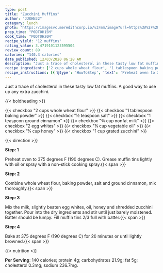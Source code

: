 ```yaml
---
type: post
title: "Zucchini Muffins"
author: "JJOHN32"
category: lunch
photo: "https://imagesvc.meredithcorp.io/v3/mm/image?url=https%3A%2F%2Fimages.media-allrecipes.com%2Fuserphotos%2F1122655.jpg"
prep_time: "P0DT0H15M"
cook_time: "P0DT0H20M"
recipe_yield: "12 muffins"
rating_value: 3.4719101123595504
review_count: 89
calories: "140.3 calories"
date_published: 12/03/2020 06:28 AM
description: "Just a trace of cholesterol in these tasty low fat muffins. A good way to use up any extra zucchini."
recipe_ingredient: ['2 cups whole wheat flour', '1 tablespoon baking powder', '½ teaspoon salt', '1 teaspoon ground cinnamon', '¾ cup nonfat milk', '2 egg whites', '¼ cup vegetable oil', '¼ cup honey', '1 cup grated zucchini']
recipe_instructions: [{'@type': 'HowToStep', 'text': 'Preheat oven to 375 degrees F (190 degrees C). Grease muffin tins lightly with oil or spray with a non-stick cooking spray.\n'}, {'@type': 'HowToStep', 'text': 'Combine whole wheat flour, baking powder, salt and ground cinnamon, mix thoroughly.\n'}, {'@type': 'HowToStep', 'text': 'Mix the milk, slightly beaten egg whites, oil, honey and shredded zucchini together. Pour into the dry ingredients and stir until just barely moistened. Batter should be lumpy. Fill muffin tins 2/3 full with batter.\n'}, {'@type': 'HowToStep', 'text': 'Bake at 375 degrees F (190 degrees C) for 20 minutes or until lightly browned.\n'}]
---
```


Just a trace of cholesterol in these tasty low fat muffins. A good way to use up any extra zucchini. 

{{< boldheading >}}

{{< checkbox "2 cups whole wheat flour" >}}
{{< checkbox "1 tablespoon baking powder" >}}
{{< checkbox "½ teaspoon salt" >}}
{{< checkbox "1 teaspoon ground cinnamon" >}}
{{< checkbox "¾ cup nonfat milk" >}}
{{< checkbox "2  egg whites" >}}
{{< checkbox "¼ cup vegetable oil" >}}
{{< checkbox "¼ cup honey" >}}
{{< checkbox "1 cup grated zucchini" >}}


{{< direction >}}

**Step: 1**

Preheat oven to 375 degrees F (190 degrees C). Grease muffin tins lightly with oil or spray with a non-stick cooking spray.{{< span >}}

**Step: 2**

Combine whole wheat flour, baking powder, salt and ground cinnamon, mix thoroughly.{{< span >}}

**Step: 3**

Mix the milk, slightly beaten egg whites, oil, honey and shredded zucchini together. Pour into the dry ingredients and stir until just barely moistened. Batter should be lumpy. Fill muffin tins 2/3 full with batter.{{< span >}}

**Step: 4**

Bake at 375 degrees F (190 degrees C) for 20 minutes or until lightly browned.{{< span >}}

{{< nutrition >}}

**Per Serving:** 140 calories; protein 4g; carbohydrates 21.9g; fat 5g; cholesterol 0.3mg; sodium 236.7mg.